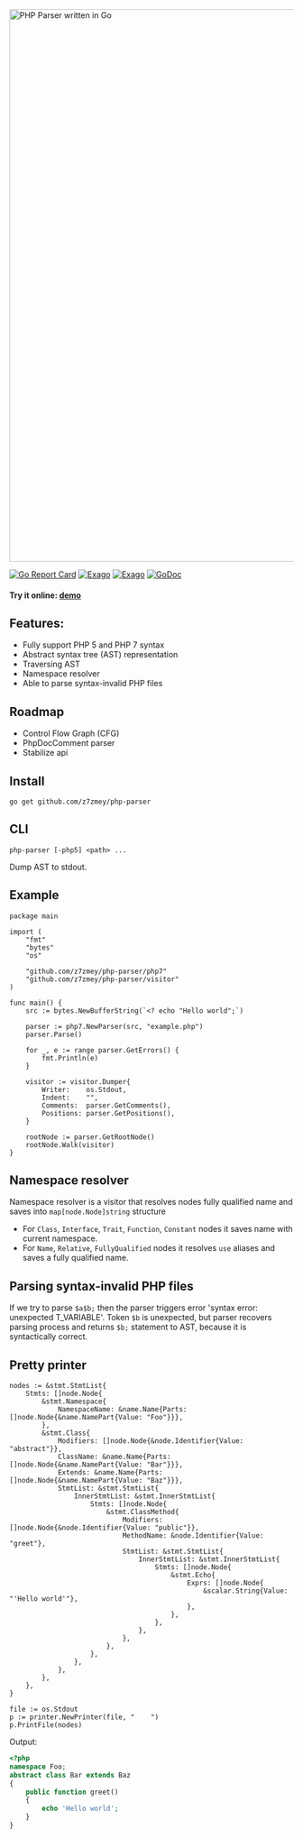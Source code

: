 <!--
  Title: PHP Parser
  Description: A Parser for PHP written in Go.
  Author: Slizov Vadim
  Keywords: go golang php php-parser ast
  -->

<img src="./parser.jpg" alt="PHP Parser written in Go" width="980"/>

[![Go Report Card](https://goreportcard.com/badge/github.com/z7zmey/php-parser)](https://goreportcard.com/report/github.com/z7zmey/php-parser)
[![Exago](https://api.exago.io:443/badge/tests/github.com/z7zmey/php-parser)](https://exago.io/project/github.com/z7zmey/php-parser)
[![Exago](https://api.exago.io:443/badge/cov/github.com/z7zmey/php-parser)](https://exago.io/project/github.com/z7zmey/php-parser)
[![GoDoc](https://godoc.org/github.com/z7zmey/php-parser?status.svg)](https://godoc.org/github.com/z7zmey/php-parser)

#### Try it online: [demo](https://php-parser.com)

## Features:
- Fully support PHP 5 and PHP 7 syntax
- Abstract syntax tree (AST) representation
- Traversing AST
- Namespace resolver
- Able to parse syntax-invalid PHP files

## Roadmap

- Control Flow Graph (CFG)
- PhpDocComment parser
- Stabilize api

## Install

```
go get github.com/z7zmey/php-parser
```

## CLI

```
php-parser [-php5] <path> ...
```

Dump AST to stdout.

## Example
```Golang
package main

import (
	"fmt"
	"bytes"
	"os"

	"github.com/z7zmey/php-parser/php7"
	"github.com/z7zmey/php-parser/visitor"
)

func main() {
	src := bytes.NewBufferString(`<? echo "Hello world";`)

	parser := php7.NewParser(src, "example.php")
	parser.Parse()

	for _, e := range parser.GetErrors() {
		fmt.Println(e)
	}

	visitor := visitor.Dumper{
		Writer:    os.Stdout,
		Indent:    "",
		Comments:  parser.GetComments(),
		Positions: parser.GetPositions(),
	}

	rootNode := parser.GetRootNode()
	rootNode.Walk(visitor)
}
```

## Namespace resolver

Namespace resolver is a visitor that resolves nodes fully qualified name and saves into `map[node.Node]string` structure

- For `Class`, `Interface`, `Trait`, `Function`, `Constant` nodes it saves name with current namespace.
- For `Name`, `Relative`, `FullyQualified` nodes it resolves `use` aliases and saves a fully qualified name.

## Parsing syntax-invalid PHP files

If we try to parse `$a$b;` then the parser triggers error 'syntax error: unexpected T_VARIABLE'. Token `$b` is unexpected, but parser recovers parsing process and returns `$b;` statement to AST, because it is syntactically correct.

## Pretty printer

```Golang
nodes := &stmt.StmtList{
	Stmts: []node.Node{
		&stmt.Namespace{
			NamespaceName: &name.Name{Parts: []node.Node{&name.NamePart{Value: "Foo"}}},
		},
		&stmt.Class{
			Modifiers: []node.Node{&node.Identifier{Value: "abstract"}},
			ClassName: &name.Name{Parts: []node.Node{&name.NamePart{Value: "Bar"}}},
			Extends: &name.Name{Parts: []node.Node{&name.NamePart{Value: "Baz"}}},
			StmtList: &stmt.StmtList{
				InnerStmtList: &stmt.InnerStmtList{
					Stmts: []node.Node{
						&stmt.ClassMethod{
							Modifiers:  []node.Node{&node.Identifier{Value: "public"}},
							MethodName: &node.Identifier{Value: "greet"},
							StmtList: &stmt.StmtList{
								InnerStmtList: &stmt.InnerStmtList{
									Stmts: []node.Node{
										&stmt.Echo{
											Exprs: []node.Node{
												&scalar.String{Value: "'Hello world'"},
											},
										},
									},
								},
							},
						},
					},
				},
			},
		},
	},
}

file := os.Stdout
p := printer.NewPrinter(file, "    ")
p.PrintFile(nodes)
```

Output:
```PHP
<?php
namespace Foo;
abstract class Bar extends Baz
{
    public function greet()
    {
        echo 'Hello world';
    }
}
```
